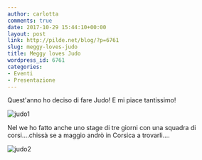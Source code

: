 ```yaml
---
author: carlotta
comments: true
date: 2017-10-29 15:44:10+00:00
layout: post
link: http://pilde.net/blog/?p=6761
slug: meggy-loves-judo
title: Meggy loves Judo
wordpress_id: 6761
categories:
- Eventi
- Presentazione
---
```


Quest'anno ho deciso di fare Judo! E mi piace tantissimo!

![judo1](http://pilde.net/blog/wp-content/uploads/2017/11/judo1.png)

Nel we ho fatto anche uno stage di tre giorni con una squadra di corsi....chissà se a maggio andrò in Corsica a trovarli....

![judo2](http://pilde.net/blog/wp-content/uploads/2017/11/judo2.png)
